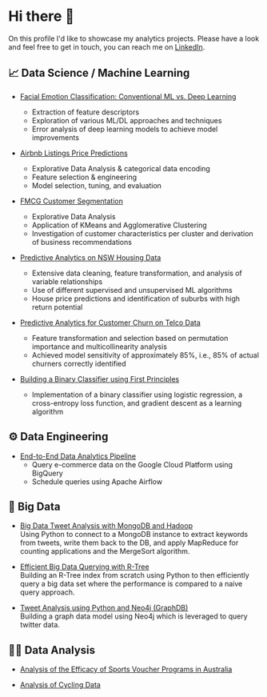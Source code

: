 # Hi there 👋
On this profile I'd like to showcase my analytics projects.
Please have a look and feel free to get in touch, you can reach me on [LinkedIn](https://www.linkedin.com/in/felix-rosenberger-1522761b3/).

## 📈 Data Science / Machine Learning
- [Facial Emotion Classification: Conventional ML vs. Deep Learning](https://github.com/felix-rosenberger/image-classification/tree/main)
  - Extraction of feature descriptors
  - Exploration of various ML/DL approaches and techniques
  - Error analysis of deep learning models to achieve model improvements

- [Airbnb Listings Price Predictions](https://github.com/felix-rosenberger/airbnb-price-prediction)
  - Explorative Data Analysis & categorical data encoding
  - Feature selection & engineering
  - Model selection, tuning, and evaluation
 
- [FMCG Customer Segmentation](https://github.com/felix-rosenberger/customer-segmentation/blob/main/README.md)
  - Explorative Data Analysis
  - Application of KMeans and Agglomerative Clustering
  - Investigation of customer characteristics per cluster and derivation of business recommendations
 
- [Predictive Analytics on NSW Housing Data](https://github.com/felix-rosenberger/NSW-House-Price-Prediction.git)
  - Extensive data cleaning, feature transformation, and analysis of variable relationships
  - Use of different supervised and unsupervised ML algorithms
  - House price predictions and identification of suburbs with high return potential

- [Predictive Analytics for Customer Churn on Telco Data](https://github.com/felix-rosenberger/Data-Science-Portfolio/blob/main/Portfolio%203.ipynb)
  - Feature transformation and selection based on permutation importance and multicollinearity analysis
  - Achieved model sensitivity of approximately 85%, i.e., 85% of actual churners correctly identified

- [Building a Binary Classifier using First Principles](https://github.com/felix-rosenberger/binary-classifier)
  - Implementation of a binary classifier using logistic regression, a cross-entropy loss function, and gradient descent as a learning algorithm

## ⚙️ Data Engineering
- [End-to-End Data Analytics Pipeline](https://github.com/felix-rosenberger/Data-Analytics-Pipeline)
  - Query e-commerce data on the Google Cloud Platform using BigQuery
  - Schedule queries using Apache Airflow

## 💾 Big Data
- [Big Data Tweet Analysis with MongoDB and Hadoop](https://github.com/felix-rosenberger/Tweet-Text-NLP-with-MapReduce.git) \
  Using Python to connect to a MongoDB instance to extract keywords from tweets, write them back to the DB, and apply MapReduce for counting applications and the MergeSort algorithm.

- [Efficient Big Data Querying with R-Tree](https://github.com/felix-rosenberger/R-Tree) \
  Building an R-Tree index from scratch using Python to then efficiently query a big data set where the performance is compared to a naive query approach.

- [Tweet Analysis using Python and Neo4j (GraphDB)](https://github.com/felix-rosenberger/Assignment-2-Python-and-GraphDB) \
  Building a graph data model using Neo4j which is leveraged to query twitter data.

## 👨‍💻 Data Analysis
- [Analysis of the Efficacy of Sports Voucher Programs in Australia](https://github.com/felix-rosenberger/Data-Science-Portfolio/blob/main/Portfolio%202.ipynb)

- [Analysis of Cycling Data](https://github.com/felix-rosenberger/Data-Science-Portfolio/blob/main/Portfolio%201.ipynb)


<!--
**felix-rosenberger/felix-rosenberger** is a ✨ _special_ ✨ repository because its `README.md` (this file) appears on your GitHub profile.

Here are some ideas to get you started:

- 🔭 I’m currently working on ...
- 🌱 I’m currently learning ...
- 👯 I’m looking to collaborate on ...
- 🤔 I’m looking for help with ...
- 💬 Ask me about ...
- 📫 How to reach me: ...
- 😄 Pronouns: ...
- ⚡ Fun fact: ...
-->
